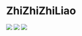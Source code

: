 # ZhiZhiZhiLiao
![](https://github.com/yvantsao/ZhiZhiZhiLiao/blob/master/screenshot/S60606-113206.jpg)
![](https://github.com/yvantsao/ZhiZhiZhiLiao/blob/master/screenshot/S60606-113155.jpg)
![](https://github.com/yvantsao/ZhiZhiZhiLiao/blob/master/screenshot/S60606-113223.jpg)
